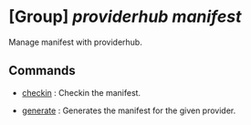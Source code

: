 # [Group] _providerhub manifest_

Manage manifest with providerhub.

## Commands

- [checkin](/Commands/providerhub/manifest/_checkin.md)
: Checkin the manifest.

- [generate](/Commands/providerhub/manifest/_generate.md)
: Generates the manifest for the given provider.
